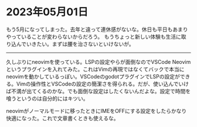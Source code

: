 # 2023年05月01日

もう5月になってしまった。去年と違って連休感がないな。休日も平日もあまりやっていることが変わらないからだろう。
もうちょっと新しい体験も生活に取り込んでいきたい。まずは腰を治さないといけないが。

---

久しぶりにneovimを使っている。LSPの設定やらが面倒なのでVSCode Neovimというプラグインを入れてみた。これはVimの再現ではなくてバックで本当にneovimを動かしているっぽい。VSCodeのgodotプラグインでLSPの設定ができる。Vimの操作性とVSCodeの設定の簡潔さを得られる。だが、使い込んでいけば不満が出てくるのかな。でも面倒な設定はしたくないんだよな。設定で時間を喰うというのは自分的にはキツい。

neovimがノーマルモードに移ったときにIMEをOFFにする設定をしたらかなり快適になった。これで文章書くときも使えるな。
